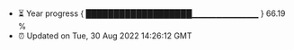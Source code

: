 - ⏳ Year progress { ███████████████████▁▁▁▁▁▁▁▁▁▁▁ } 66.19 %
- ⏰ Updated on Tue, 30 Aug 2022 14:26:12 GMT

